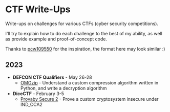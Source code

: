 # CTF Write-Ups

Write-ups on challenges for various CTFs (cyber security competitions).

I'll try to explain how to do each challenge to the best of my ability, as well as provide example and proof-of-concept code.

Thanks to [pcw109550](https://github.com/pcw109550) for the inspiration, the format here may look similar :)

## 2023
- **DEFCON CTF Qualifiers** - May 26-28
  - [OMGzip](https://github.com/Fidget-Cube/write-ups/tree/main/2023/DEFCON_CTF_Qualifiers/OMGzip) - Understand a custom compression algorithm written in Python, and write a decryption algorithm
- **DiceCTF** - February 3-5
  - [Provaby Secure 2](https://github.com/Fidget-Cube/write-ups/tree/main/2023/DiceCTF/Provably-Secure-2) - Prove a custom cryptosystem insecure under IND_CCA2
